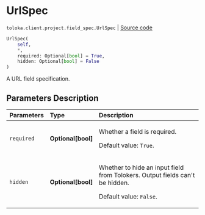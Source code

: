 # UrlSpec
`toloka.client.project.field_spec.UrlSpec` | [Source code](https://github.com/Toloka/toloka-kit/blob/v1.1.4/src/client/project/field_spec.py#L110)

```python
UrlSpec(
    self,
    *,
    required: Optional[bool] = True,
    hidden: Optional[bool] = False
)
```

A URL field specification.

## Parameters Description

| Parameters | Type | Description |
| :----------| :----| :-----------|
`required`|**Optional\[bool\]**|<p>Whether a field is required. </p><p>Default value: `True`.</p>
`hidden`|**Optional\[bool\]**|<p>Whether to hide an input field from Tolokers. Output fields can&#x27;t be hidden. </p><p>Default value: `False`.</p>
